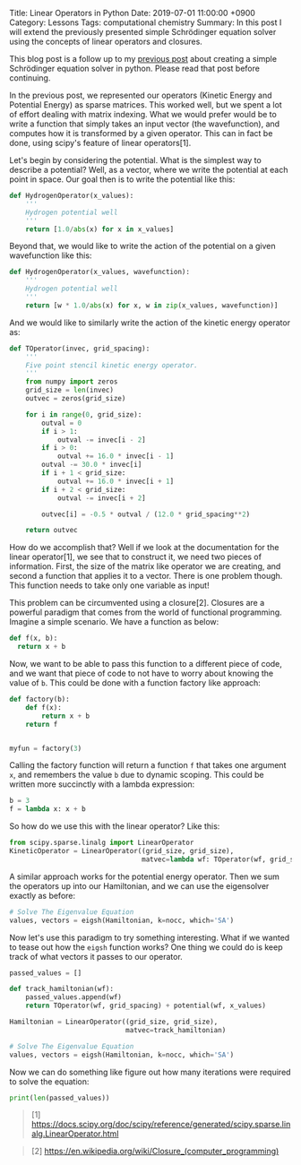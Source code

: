 Title: Linear Operators in Python
Date: 2019-07-01 11:00:00 +0900
Category: Lessons
Tags: computational chemistry
Summary: In this post I will extend the previously presented simple Schrödinger equation solver using the concepts of linear operators and closures.

This blog post is a follow up to my [previous post](linear-operators-in-python.html) about creating a simple Schrödinger equation solver in python. Please read that post before continuing.

In the previous post, we represented our operators (Kinetic Energy and Potential Energy) as sparse matrices. This worked well, but we spent a lot of effort dealing with matrix indexing. What we would prefer would be to write a function that simply takes an input vector (the wavefunction), and computes how it is transformed by a given operator. This can in fact be done, using scipy's feature of linear operators[1].

Let's begin by considering the potential. What is the simplest way to describe a potential? Well, as a vector, where we write the potential at each point in space. Our goal then is to write the potential like this:  
```python
def HydrogenOperator(x_values):
    '''
    Hydrogen potential well
    '''
    return [1.0/abs(x) for x in x_values]
```

Beyond that, we would like to write the action of the potential on a given wavefunction like this:
```python
def HydrogenOperator(x_values, wavefunction):
    '''
    Hydrogen potential well
    '''
    return [w * 1.0/abs(x) for x, w in zip(x_values, wavefunction)]
```

And we would like to similarly write the action of the kinetic energy operator as:
```python
def TOperator(invec, grid_spacing):
    '''
    Five point stencil kinetic energy operator.
    '''
    from numpy import zeros
    grid_size = len(invec)
    outvec = zeros(grid_size)

    for i in range(0, grid_size):
        outval = 0
        if i > 1:
            outval -= invec[i - 2]
        if i > 0:
            outval += 16.0 * invec[i - 1]
        outval -= 30.0 * invec[i]
        if i + 1 < grid_size:
            outval += 16.0 * invec[i + 1]
        if i + 2 < grid_size:
            outval -= invec[i + 2]

        outvec[i] = -0.5 * outval / (12.0 * grid_spacing**2)

    return outvec
```

How do we accomplish that? Well if we look at the documentation for the linear operator[1], we see that to construct it, we need two pieces of information. First, the size of the matrix like operator we are creating, and second a function that applies it to a vector. There is one problem though. This function needs to take only one variable as input!

This problem can be circumvented using a closure[2]. Closures are a powerful paradigm that comes from the world of functional programming. Imagine a simple scenario. We have a function as below: 
```python
def f(x, b):
  return x + b
```

Now, we want to be able to pass this function to a different piece of code, and we want that piece of code to not have to worry about knowing the value of `b`. This could be done with a function factory like approach: 
```python
def factory(b):
    def f(x):
        return x + b
    return f


myfun = factory(3)
```

Calling the factory function will return a function `f` that takes one argument `x`, and remembers the value `b` due to dynamic scoping. This could be written more succinctly with a lambda expression:
```python
b = 3
f = lambda x: x + b
```

So how do we use this with the linear operator? Like this:
```python
from scipy.sparse.linalg import LinearOperator
KineticOperator = LinearOperator((grid_size, grid_size),
                                 matvec=lambda wf: TOperator(wf, grid_spacing))
```

A similar approach works for the potential energy operator. Then we sum
the operators up into our Hamiltonian, and we can use the eigensolver exactly
as before:
```python
# Solve The Eigenvalue Equation
values, vectors = eigsh(Hamiltonian, k=nocc, which='SA')
```

Now let's use this paradigm to try something interesting. What if we wanted to tease out how the `eigsh` function works? One thing we could do is keep track of what vectors it passes to our operator.
```python
passed_values = []

def track_hamiltonian(wf):
    passed_values.append(wf)
    return TOperator(wf, grid_spacing) + potential(wf, x_values)

Hamiltonian = LinearOperator((grid_size, grid_size),
                             matvec=track_hamiltonian)

# Solve The Eigenvalue Equation
values, vectors = eigsh(Hamiltonian, k=nocc, which='SA')
```

Now we can do something like figure out how many iterations were required
to solve the equation:
```python
print(len(passed_values))
```

> [1] https://docs.scipy.org/doc/scipy/reference/generated/scipy.sparse.linalg.LinearOperator.html

> [2] https://en.wikipedia.org/wiki/Closure_(computer_programming)
